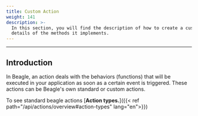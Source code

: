 ```yaml
---
title: Custom Action
weight: 141
description: >-
  In this section, you will find the description of how to create a custom action and
  details of the methods it implements.
---
```


---

## Introduction

In Beagle, an action deals with the behaviors (functions) that will be executed in your application as soon as a certain event is triggered. These actions can be Beagle's own standard or custom actions.

To see standard beagle actions [**Action types.**]({{< ref path="/api/actions/overview#action-types" lang="en">}})